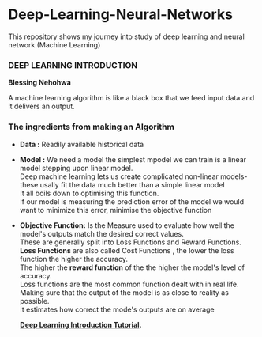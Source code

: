 # Deep-Learning-Neural-Networks
This repository shows my journey into study of deep learning and neural network (Machine Learning)
### DEEP LEARNING INTRODUCTION
**Blessing Nehohwa**

A machine learning algorithm is like a black box that we feed input data and it delivers an output.

### The ingredients from making an Algorithm

- **Data :**
  Readily available historical data
 
- **Model :**
  We need a model the simplest mpodel we can train is a linear model
  stepping upon linear model. <br>Deep machine learning lets us create complicated  non-linear models- these usally fit the data much better than a simple linear model
  <br>It all boils down to optimising this function.
  <br>If our model is measuring the prediction error of the model we would want to minimize this error, minimise the objective function
  
- **Objective Function:**
  Is the Measure used to evaluate how well the model's outputs match the desired correct values.
  <br> These are generally split into Loss Functions and Reward Functions.
  <br> **Loss Functions** are also called Cost Functions , the lower the loss function the higher the accuracy.
  <br> The higher the **reward function** of the the higher the model's level of accuracy.
  <br> Loss functions are the most common function dealt with in real life.
  <br>Making sure that the output of the model is as close to reality as possible.
  <br> It estimates how correct the mode's outputs are on average
  
  
  **[Deep Learning Introduction Tutorial](https://github.com/BlessingNehohwa/Deep-Learning-Neural-Networks/blob/main/Deep%20Learning%20Tutorial.ipynb
).**
   
